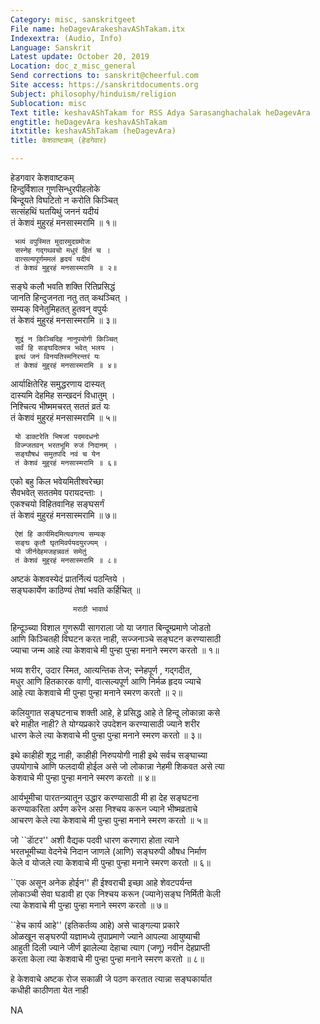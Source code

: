 ```yaml
---
Category: misc, sanskritgeet
File name: heDagevArakeshavAShTakam.itx
Indexextra: (Audio, Info)
Language: Sanskrit
Latest update: October 20, 2019
Location: doc_z_misc_general
Send corrections to: sanskrit@cheerful.com
Site access: https://sanskritdocuments.org
Subject: philosophy/hinduism/religion
Sublocation: misc
Text title: keshavAShTakam for RSS Adya Sarasanghachalak heDagevAra
engtitle: heDagevAra keshavAShTakam
itxtitle: keshavAShTakam (heDagevAra)
title: केशवाष्टकम् (हेडगेवार)

---
```

  
 हेडगवार केशवाष्टकम्   
हिन्दुर्विशाल गुणसिन्धुरपीहलोके  
बिन्दूयते विघटितो न करोति किञ्चित्  
सत्संहथिं घतयिथुं जननं यदीयं  
तं केशवं मुहुरहं मनसास्मरामि ॥ १॥  
  
     भव्यं वपुस्मित मुदारमुदग्रमोजः  
     सस्नेह गद्गथवचो मधुरं हितं च ।  
     वात्सल्यपूर्णममलं हृदयं यदीयं  
     तं केशवं मुहुरहं मनसास्मरामि ॥ २॥  
  
सङ्घे कलौ भवति शक्ति रितिप्रसिद्धं  
जानति हिन्दुजनता नतु तत् कथञ्चित् ।  
सम्यक् विनेतुमिहतत् हुतवन् वपुर्यः  
तं केशवं मुहुरहं मनसास्मरामि ॥ ३॥  
  
     शुद्रं न किञ्चिदिह नानुपयोगी किञ्चित्  
     सर्वं हि सङ्घदितमत्र भवेत् भलय ।  
     इत्थं जनं विनयतिस्मनिरन्तरं यः  
     तं केशवं मुहुरहं मनसास्मरामि ॥ ४॥  
  
आर्याक्षितेरिह समुद्धरणाय दास्यत्  
दास्यमि देहमिह सन्खदनं विधातुम् ।  
निश्चित्य भीष्ममचरत् सततं व्रतं यः  
तं केशवं मुहुरहं मनसास्मरामि ॥ ५॥  
  
     यो डाक्टरेति भिषजां पदमदधनो  
     विज्न्जतवन् भरतभूमि रुजं निदानम् ।  
     सङ्घौषधं समुतपदि नवं च येन  
     तं केशवं मुहुरहं मनसास्मरामि ॥ ६॥  
  
एको बहु किल भवेयमितीश्वरेच्छा  
सैवभवेत् सततमेव परायदन्ताः ।  
एकश्चयो विहितवानिह सङ्घसर्गं  
तं केशवं मुहुरहं मनसास्मरामि ॥ ७॥  
  
     ऐशं हि कार्यमिदमित्यवगत्य सम्यक्  
     सङ्घ कृतौ घृतमिवर्पयदयुरज्यम् ।  
     यो जीर्नदेहमजहन्नवतं समेतुं  
     तं केशवं मुहुरहं मनसास्मरामि ॥ ८॥  
  
अष्टकं केशवस्येदं प्रातर्नित्यं पठन्तिये ।  
सङ्घकार्येण काठिण्यं तेषां भवति कर्हिचित् ॥  
  
                  मराठी भावार्थ  
हिन्दूञ्च्या विशाल गुणरूपी सागराला जो  या जगात बिन्दूम्प्रमाणे जोडतो  
आणि किञ्चितही विघटन करत नाही, सज्जनाञ्चे सङ्घटन करण्यासाठी  
ज्याचा जन्म आहे त्या केशवाचे मी पुन्हा पुन्हा मनाने स्मरण करतो ॥ १॥  
  
भव्य शरीर, उदार स्मित, आत्यन्तिक तेज; स्नेहपूर्ण , गद्गदीत,  
मधुर आणि हितकारक वाणी, वात्सल्यपूर्ण आणि निर्मळ हृदय ज्याचे  
आहे त्या केशवाचे मी पुन्हा पुन्हा मनाने स्मरण करतो ॥ २॥  
  
कलियुगात सङ्घटनाच शक्ती आहे, हे प्रसिद्ध आहे ते हिन्दू लोकान्ना कसे  
बरे माहीत नाही?  ते योग्यप्रकारे उपदेशन करण्यासाठी ज्याने शरीर  
धारण केले त्या केशवाचे मी पुन्हा पुन्हा मनाने स्मरण करतो ॥ ३॥  
  
इथे काहीही शूद्र नाही, काहीही निरुपयोगी नाही इथे सर्वच सङ्घाच्या  
उपयोगाचे आणि फलदायी होईल असे जो लोकान्ना नेहमी शिकवत असे त्या  
केशवाचे मी पुन्हा पुन्हा मनाने स्मरण करतो ॥ ४॥  
  
आर्यभूमीचा पारतन्त्र्यातून उद्धार करण्यासाठी मी हा देह सङ्घटना  
करण्याकरिता अर्पण करेन असा निश्चय करून ज्याने भीष्मव्रताचे  
आचरण केले त्या केशवाचे मी पुन्हा पुन्हा मनाने स्मरण करतो ॥ ५॥  
  
जो ``डाॅटर'' अशी वैद्यक पदवी धारण करणारा होता त्याने  
भरतभूमीच्या वेदनेचे निदान जाणले (आणि) सङ्घरुपी औषध निर्माण  
केले व योजले त्या केशवाचे मी पुन्हा पुन्हा मनाने स्मरण करतो ॥ ६॥  
  
``एक असून अनेक होईन'' ही ईश्वराची इच्छा आहे शेवटपर्यन्त  
लोकाञ्ची सेवा घडावी हा एक निश्चय करून (ज्याने)सङ्घ निर्मिती केली  
त्या केशवाचे मी पुन्हा पुन्हा मनाने स्मरण करतो ॥ ७॥  
  
``हेच कार्य आहे'' (इतिकर्तव्य आहे) असे चाङ्गल्या प्रकारे  
ओळखून सङ्घरुपी यज्ञामध्ये तुपाप्रमाणे ज्याने आपल्या आयुष्याची  
आहुती दिली ज्याने जीर्ण झालेल्या देहाचा त्याग (जणू) नवीन देहप्राप्ती  
करता केला त्या केशवाचे मी पुन्हा पुन्हा मनाने स्मरण करतो ॥ ८॥  
  
हे केशवाचे अष्टक रोज सकाळी जे पठण करतात त्यान्ना सङ्घकार्यात  
कधीही काठीणता येत नाही  
  
NA  
  
